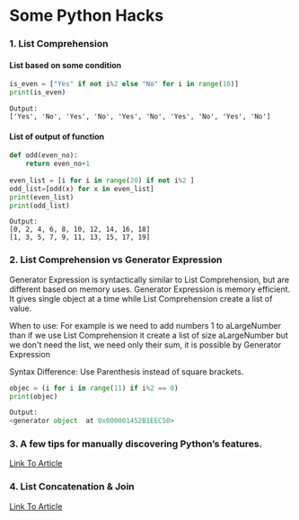 # Some Python Hacks

### 1. List Comprehension


#### List based on some condition

```python
is_even = ["Yes" if not i%2 else "No" for i in range(10)]
print(is_even)
```
```
Output:
['Yes', 'No', 'Yes', 'No', 'Yes', 'No', 'Yes', 'No', 'Yes', 'No']
```
####  List of output of function

```python
def odd(even_no):
    return even_no+1
    
even_list = [i for i in range(20) if not i%2 ]    
odd_list=[odd(x) for x in even_list]
print(even_list)
print(odd_list)

```
```
Output:
[0, 2, 4, 6, 8, 10, 12, 14, 16, 18]
[1, 3, 5, 7, 9, 11, 13, 15, 17, 19]
```

### 2. List Comprehension vs Generator Expression

Generator Expression is syntactically similar to List Comprehension, but are different based on memory uses. 
Generator Expression is memory efficient. It gives single object at a time while List Comprehension create a list of value.

When to use: For example is we need to add numbers 1 to aLargeNumber than if we use List Comprehension it create a list of size aLargeNumber but we don't need the list, we need only their sum, it is possible by Generator Expression

Syntax Difference: Use Parenthesis instead of square brackets.
```python
objec = (i for i in range(11) if i%2 == 0) 
print(objec) 

Output:
<generator object  at 0x000001452B1EEC50>
```
### 3. A few tips for manually discovering Python’s features.

[Link To Article](https://medium.com/swlh/finding-python-b42395ced0c)

### 4. List Concatenation & Join
[Link To Article](https://towardsdatascience.com/i-thought-i-was-mastering-python-until-i-discovered-these-tricks-e40d9c71f4e2)
